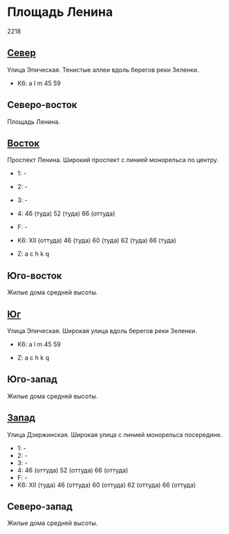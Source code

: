 # Площадь Ленина

2218

## [Север](./10490090.md)

Улица Эпическая.
Тенистые аллеи вдоль берегов реки Зеленки.

* K6:   a   l   m
        45  59

## Северо-восток

Площадь Ленина.

## [Восток](./10495100.md)

Проспект Ленина.
Широкий проспект с линией монорельса по центру.

* 1:    -
* 2:    -
* 3:    -
* 4:    46 (туда)   52 (туда)   66 (оттуда)
* F:    -
* K6:   XII (оттуда)
        46 (туда)   60 (туда)   62 (туда)   66 (туда)

* Z:    a   c   h   k   q

## Юго-восток

Жилые дома средней высоты.

## [Юг](./10490125.md)

Улица Эпическая.
Широкая улица вдоль берегов реки Зеленки.

* K6:   a   l   m
        45  59

* Z:    a   c   h   k   q

## Юго-запад

Жилые дома средней высоты.

## [Запад](./465090.md)

Улица Дзержинская.
Широкая улица с линией монорельса посередине.

* 1:    -
* 2:    -
* 3:    -
* 4:    46 (оттуда)     52 (оттуда)     66 (оттуда)
* F:    -
* K6:   XII (туда)
        46 (оттуда) 60 (оттуда) 62 (оттуда) 66 (оттуда)

## Северо-запад

Жилые дома средней высоты.
